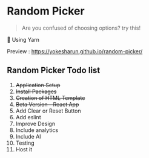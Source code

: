 # Random Picker

> Are you confused of choosing options? try this!

:dolphin: Using Yarn

Preview : https://yokesharun.github.io/random-picker/

## Random Picker Todo list

 1. ~~Application Setup~~
 2. ~~Install Packages~~
 3. ~~Creation of HTML Template~~
 4. ~~Beta Version - React App~~
 5. Add Clear or Reset Button
 6. Add eslint
 7. Improve Design
 8. Include analytics
 9. Include AI
 10. Testing
 11. Host it